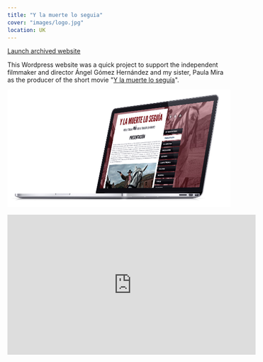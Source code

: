 ```yaml
---
title: "Y la muerte lo seguia"
cover: "images/logo.jpg"
location: UK
---
```


<p class="work-links">
<a class="btn icon icon-external" href="http://ylmls.herokuapp.com" target="_blank">Launch archived website</a>
</p>

This Wordpress website was a quick project to support the independent filmmaker and director Ángel Gómez Hernández and my sister, Paula Mira as the producer of the short movie "[Y la muerte lo seguía](http://www.imdb.com/title/tt2495788/)".

![](./images/0.jpg)

<iframe width="560" height="315" src="https://www.youtube.com/embed/gWoorDsxUgw" frameborder="0" allowfullscreen></iframe>
